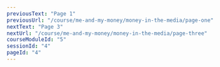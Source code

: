 ```yaml
---
previousText: "Page 1"
previousUrl: "/course/me-and-my-money/money-in-the-media/page-one"
nextText: "Page 3"
nextUrl: "/course/me-and-my-money/money-in-the-media/page-three"
courseModuleId: "5"
sessionId: "4"
pageId: "4"
---
```



